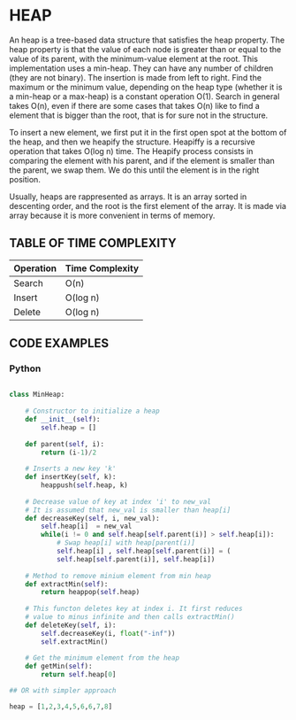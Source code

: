 # HEAP

An heap is a tree-based data structure that satisfies the heap property. The heap property is that the value of each node is greater than or equal to the value of its parent, with the minimum-value element at the root. This implementation uses a min-heap. They can have any number of children (they are not binary).
The insertion is made from left to right. Find the maximum or the minimum value, depending on the heap type (whether it is a min-heap or a max-heap) is a constant operation O(1). Search in general takes O(n), even if there are some cases that takes O(n) like to find a element that is bigger than the root, that is for sure not in the structure. 

To insert a new element, we first put it in the first open spot at the bottom of the heap, and then we heapify the structure. Heapiffy is a recursive operation that takes O(log n) time.
The Heapify process consists in comparing the element with his parent, and if the element is smaller than the parent, we swap them. We do this until the element is in the right position.

Usually, heaps are rappresented as arrays. It is an array sorted in descenting order, and the root is the first element of the array. It is made via array because it is more convenient in terms of memory.

## TABLE OF TIME COMPLEXITY

| Operation | Time Complexity |
|-----------|-----------------|
| Search    | O(n)            |
| Insert    | O(log n)        |
| Delete    | O(log n)        |

## CODE EXAMPLES

### Python

```python

class MinHeap:
      
    # Constructor to initialize a heap
    def __init__(self):
        self.heap = [] 
  
    def parent(self, i):
        return (i-1)/2
      
    # Inserts a new key 'k'
    def insertKey(self, k):
        heappush(self.heap, k)           
  
    # Decrease value of key at index 'i' to new_val
    # It is assumed that new_val is smaller than heap[i]
    def decreaseKey(self, i, new_val):
        self.heap[i]  = new_val 
        while(i != 0 and self.heap[self.parent(i)] > self.heap[i]):
            # Swap heap[i] with heap[parent(i)]
            self.heap[i] , self.heap[self.parent(i)] = (
            self.heap[self.parent(i)], self.heap[i])
              
    # Method to remove minium element from min heap
    def extractMin(self):
        return heappop(self.heap)
  
    # This functon deletes key at index i. It first reduces
    # value to minus infinite and then calls extractMin()
    def deleteKey(self, i):
        self.decreaseKey(i, float("-inf"))
        self.extractMin()
  
    # Get the minimum element from the heap
    def getMin(self):
        return self.heap[0]

## OR with simpler approach

heap = [1,2,3,4,5,6,6,7,8]

```